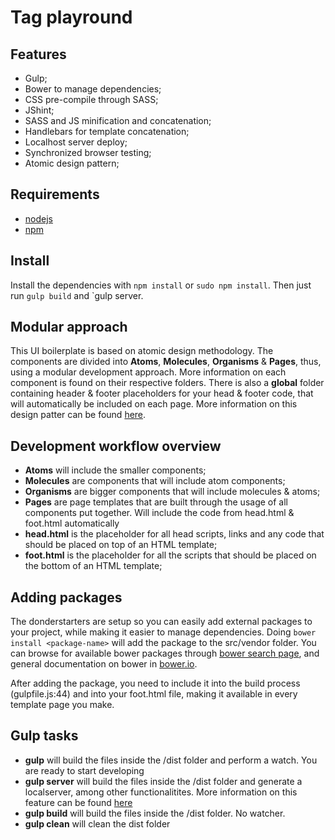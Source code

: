 # Tag playround

## Features
- Gulp;
- Bower to manage dependencies;
- CSS pre-compile through SASS;
- JShint;
- SASS and JS minification and concatenation;
- Handlebars for template concatenation;
- Localhost server deploy;
- Synchronized browser testing;
- Atomic design pattern;

## Requirements
- [nodejs](https://nodejs.org/)
- [npm](https://www.npmjs.com/)

## Install
Install the dependencies with `npm install` or `sudo npm install`. Then just run `gulp build` and `gulp server.

## Modular approach
This UI boilerplate is based on atomic design methodology. The components are divided into **Atoms**, **Molecules**, **Organisms** & **Pages**, thus, using a modular development approach. More information on each component is found on their respective folders. There is also a **global** folder containing header & footer placeholders for your head & footer code, that will automatically be included on each page. More information on this design patter can be found [here](http://patternlab.io/about.html).

## Development workflow overview
- **Atoms** will include the smaller components;
- **Molecules** are components that will include atom components;
- **Organisms** are bigger components that will include molecules & atoms;
- **Pages** are page templates that are built through the usage of all components put together. Will include the code from head.html & foot.html automatically
- **head.html** is the placeholder for all head scripts, links and any code that should be placed on top of an HTML template;
- **foot.html** is the placeholder for all the scripts that should be placed on the bottom of an HTML template;

## Adding packages
The donderstarters are setup so you can easily add external packages to your project, while making it easier to manage dependencies. Doing
`bower install <package-name>` will add the package to the src/vendor folder. You can browse for available bower packages through [bower search page](http://bower.io/search/), and general documentation on bower in [bower.io](http://bower.io/).

After adding the package, you need to include it into the build process (gulpfile.js:44) and into your foot.html file, making it available in every template page you make.

## Gulp tasks
- **gulp** will build the files inside the /dist folder and perform a watch. You are ready to start developing
- **gulp server** will build the files inside the /dist folder and generate a localserver, among other functionalitites. More information on this feature can be found [here](https://www.browsersync.io/)
- **gulp build** will build the files inside the /dist folder. No watcher.
- **gulp clean** will clean the dist folder
